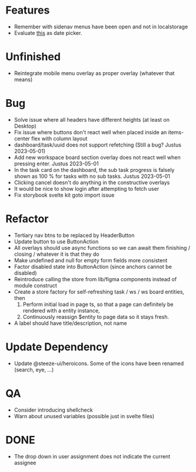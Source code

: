 # Features

- Remember with sidenav menus have been open and not in localstorage
- Evaluate [this](https://www.npmjs.com/package/date-picker-svelte) as date
  picker.

# Unfinished

- Reintegrate mobile menu overlay as proper overlay (whatever that means)

# Bug

- Solve issue where all headers have different heights (at least on Desktop)
- Fix issue where buttons don't react well when placed inside an items-center
  flex with column layout
- dashboard/task/uuid does not support refetching (Still a bug? Justus 2023-05-01)
- Add new workspace board section overlay does not react well when pressing
  enter. Justus 2023-05-01
- In the task card on the dashboard, the sub task progress is falsely shown as
  100 % for tasks with no sub tasks. Justus 2023-05-01
- Clicking cancel doesn't do anything in the constructive overlays
- It would be nice to show login after attempting to fetch user
- Fix storybook svelte kit goto import issue

# Refactor

- Tertiary nav btns to be replaced by HeaderButton
- Update button to use ButtonAction
- All overlays should use async functions so we can await them finishing /
  closing / whatever it is that they do
- Make undefined and null for empty form fields more consistent
- Factor disabled state into ButtonAction (since anchors cannot be disabled)
- Reintroduce calling the store from lib/figma components instead of module construct
- Create a store factory for self-refreshing task / ws / ws board entities, then
  1. Perform initial load in page ts, so that a page can definitely be rendered
     with a entity instance,
  2. Continuously reassign $entity to page data so it stays fresh.
- A label should have title/description, not name

# Update Dependency

- Update @steeze-ui/heroicons. Some of the icons have been renamed (search, eye, ...)

# QA

- Consider introducing shellcheck
- Warn about unused variables (possible just in svelte files)

# DONE

- The drop down in user assignment does not indicate the current assignee
